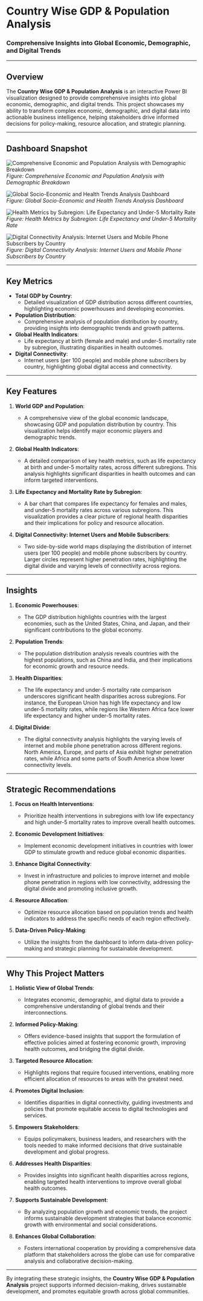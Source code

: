 # **Country Wise GDP & Population Analysis**  
### **Comprehensive Insights into Global Economic, Demographic, and Digital Trends**  

---

## **Overview**  
The **Country Wise GDP & Population Analysis** is an interactive Power BI visualization designed to provide comprehensive insights into global economic, demographic, and digital trends. This project showcases my ability to transform complex economic, demographic, and digital data into actionable business intelligence, helping stakeholders drive informed decisions for policy-making, resource allocation, and strategic planning.

---

## **Dashboard Snapshot**  

![Comprehensive Economic and Population Analysis with Demographic Breakdown](Images/Dashboard_Image_01.png)  
*Figure: Comprehensive Economic and Population Analysis with Demographic Breakdown*  

![Global Socio-Economic and Health Trends Analysis Dashboard](Images/Dashboard_Image_02.png)  
*Figure: Global Socio-Economic and Health Trends Analysis Dashboard*  

![Health Metrics by Subregion: Life Expectancy and Under-5 Mortality Rate](Images/Image_03.png)  
*Figure: Health Metrics by Subregion: Life Expectancy and Under-5 Mortality Rate*

![Digital Connectivity Analysis: Internet Users and Mobile Phone Subscribers by Country](Images/Image_04.png)  
*Figure: Digital Connectivity Analysis: Internet Users and Mobile Phone Subscribers by Country*

---

## **Key Metrics**  
- **Total GDP by Country**:  
   - Detailed visualization of GDP distribution across different countries, highlighting economic powerhouses and developing economies.
- **Population Distribution**:  
   - Comprehensive analysis of population distribution by country, providing insights into demographic trends and growth patterns.
- **Global Health Indicators**:  
   - Life expectancy at birth (female and male) and under-5 mortality rate by subregion, illustrating disparities in health outcomes.
- **Digital Connectivity**:  
   - Internet users (per 100 people) and mobile phone subscribers by country, highlighting global digital access and connectivity.

---

## **Key Features**  

1. **World GDP and Population**:  
   - A comprehensive view of the global economic landscape, showcasing GDP and population distribution by country. This visualization helps identify major economic players and demographic trends.

2. **Global Health Indicators**:  
   - A detailed comparison of key health metrics, such as life expectancy at birth and under-5 mortality rates, across different subregions. This analysis highlights significant disparities in health outcomes and can inform targeted interventions.

3. **Life Expectancy and Mortality Rate by Subregion**:  
   - A bar chart that compares life expectancy for females and males, and under-5 mortality rates across various subregions. This visualization provides a clear picture of regional health disparities and their implications for policy and resource allocation.

4. **Digital Connectivity: Internet Users and Mobile Subscribers**:  
   - Two side-by-side world maps displaying the distribution of internet users (per 100 people) and mobile phone subscribers by country. Larger circles represent higher penetration rates, highlighting the digital divide and varying levels of connectivity across regions.

---

## **Insights**  

1. **Economic Powerhouses**:  
   - The GDP distribution highlights countries with the largest economies, such as the United States, China, and Japan, and their significant contributions to the global economy.

2. **Population Trends**:  
   - The population distribution analysis reveals countries with the highest populations, such as China and India, and their implications for economic growth and resource needs.

3. **Health Disparities**:  
   - The life expectancy and under-5 mortality rate comparison underscores significant health disparities across subregions. For instance, the European Union has high life expectancy and low under-5 mortality rates, while regions like Western Africa face lower life expectancy and higher under-5 mortality rates.

4. **Digital Divide**:  
   - The digital connectivity analysis highlights the varying levels of internet and mobile phone penetration across different regions. North America, Europe, and parts of Asia exhibit higher penetration rates, while Africa and some parts of South America show lower connectivity levels.

---

## **Strategic Recommendations**  

1. **Focus on Health Interventions**:  
   - Prioritize health interventions in subregions with low life expectancy and high under-5 mortality rates to improve overall health outcomes.

2. **Economic Development Initiatives**:  
   - Implement economic development initiatives in countries with lower GDP to stimulate growth and reduce global economic disparities.

3. **Enhance Digital Connectivity**:  
   - Invest in infrastructure and policies to improve internet and mobile phone penetration in regions with low connectivity, addressing the digital divide and promoting inclusive growth.

4. **Resource Allocation**:  
   - Optimize resource allocation based on population trends and health indicators to address the specific needs of each region effectively.

5. **Data-Driven Policy-Making**:  
   - Utilize the insights from the dashboard to inform data-driven policy-making and strategic planning for sustainable development.

---

## **Why This Project Matters**  
1. **Holistic View of Global Trends**:  
      - Integrates economic, demographic, and digital data to provide a comprehensive understanding of global trends and their interconnections.

2. **Informed Policy-Making**:  
      - Offers evidence-based insights that support the formulation of effective policies aimed at fostering economic growth, improving health outcomes, and bridging the digital divide.

3. **Targeted Resource Allocation**:  
      - Highlights regions that require focused interventions, enabling more efficient allocation of resources to areas with the greatest need.

4. **Promotes Digital Inclusion**:  
      - Identifies disparities in digital connectivity, guiding investments and policies that promote equitable access to digital technologies and services.

5. **Empowers Stakeholders**:  
      - Equips policymakers, business leaders, and researchers with the tools needed to make informed decisions that drive sustainable development and global progress.

6. **Addresses Health Disparities**:  
      - Provides insights into significant health disparities across regions, enabling targeted health interventions to improve overall global health outcomes.

7. **Supports Sustainable Development**:  
      - By analyzing population growth and economic trends, the project informs sustainable development strategies that balance economic growth with environmental and social considerations.

8. **Enhances Global Collaboration**:  
      - Fosters international cooperation by providing a comprehensive data platform that stakeholders across the globe can use for comparative analysis and collaborative decision-making.

---

By integrating these strategic insights, the **Country Wise GDP & Population Analysis** project supports informed decision-making, drives sustainable development, and promotes equitable growth across global communities.
